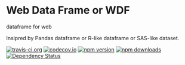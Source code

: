 
# Web Data Frame or WDF

dataframe for web

Insipred by Pandas dataframe or R-like dataframe or SAS-like dataset.

[![travis-ci.org](https://travis-ci.org/walnutgeek/wdf.svg?branch=master)](https://travis-ci.org/walnutgeek/wdf)
[![codecov.io](https://codecov.io/github/walnutgeek/wdf/coverage.svg?branch=master)](https://codecov.io/github/walnutgeek/wdf?branch=master)
[![npm version](https://badge.fury.io/js/wdf.svg)](https://www.npmjs.com/package/wdf)
[![npm downloads](https://img.shields.io/npm/dm/wdf.svg)](https://npmjs.org/package/wdf)
[![Dependency Status](https://gemnasium.com/walnutgeek/wdf.svg)](https://gemnasium.com/walnutgeek/wdf)
